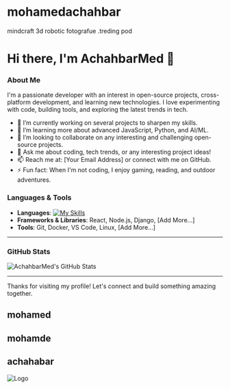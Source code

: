 
# mohamedachahbar

mindcraft 3d robotic fotografue  .treding pod 

# Hi there, I'm AchahbarMed 👋

### About Me
I'm a passionate developer with an interest in open-source projects, cross-platform development, and learning new technologies. I love experimenting with code, building tools, and exploring the latest trends in tech.

- 🔭 I’m currently working on several projects to sharpen my skills.
- 🌱 I’m learning more about advanced JavaScript, Python, and AI/ML.
- 👯 I’m looking to collaborate on any interesting and challenging open-source projects.
- 💬 Ask me about coding, tech trends, or any interesting project ideas!
- 📫 Reach me at: [Your Email Address] or connect with me on GitHub.
- ⚡ Fun fact: When I'm not coding, I enjoy gaming, reading, and outdoor adventures.

### Languages & Tools
- **Languages**:
  [![My Skills](https://skillicons.dev/icons?i=js,html,css,python)](https://skillicons.dev)
- **Frameworks & Libraries**: React, Node.js, Django, [Add More...]
- **Tools**: Git, Docker, VS Code, Linux, [Add More...]

---

### GitHub Stats

![AchahbarMed's GitHub Stats](https://github-readme-stats.vercel.app/api?username=AchahbarMed&show_icons=true&theme=radical)

---

Thanks for visiting my profile! Let's connect and build something amazing together.
## mohamed
## mohamde
## achahabar
![Logo](https://dev-to-uploads.s3.amazonaws.com/uploads/articles/th5xamgrr6se0x5ro4g6.png)

